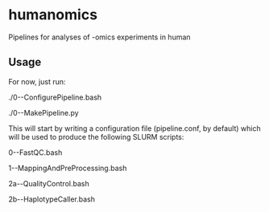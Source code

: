 humanomics
=======

Pipelines for analyses of -omics experiments in human

Usage
-------

For now, just run:

./0--ConfigurePipeline.bash

./0--MakePipeline.py

This will start by writing a configuration file (pipeline.conf, by default) which will be used to produce the following SLURM scripts:

0--FastQC.bash

1--MappingAndPreProcessing.bash

2a--QualityControl.bash

2b--HaplotypeCaller.bash

